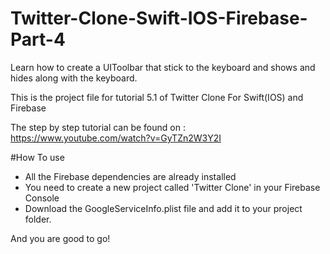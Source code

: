 # Twitter-Clone-Swift-IOS-Firebase-Part-4
Learn how to create a UIToolbar that stick to the keyboard and shows and hides along with the keyboard.

This is the project file for tutorial 5.1 of Twitter Clone For Swift(IOS) and Firebase

The step by step tutorial can be found on :
https://www.youtube.com/watch?v=GyTZn2W3Y2I

#How To use 

- All the Firebase dependencies are already installed
- You need to create a new project called 'Twitter Clone' in your Firebase Console
- Download the GoogleServiceInfo.plist file and add it to your project folder.

And you are good to go!